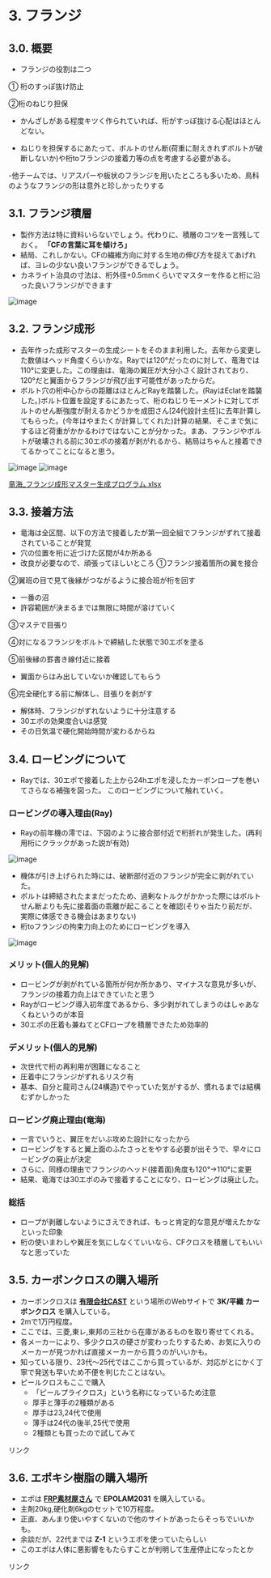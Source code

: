 # 3. フランジ
## 3.0. 概要
- フランジの役割は二つ

① 桁のすっぽ抜け防止

②桁のねじり担保

- かんざしがある程度キツく作られていれば、桁がすっぽ抜ける心配はほとんどない。
 
- ねじりを担保するにあたって、ボルトのせん断(荷重に耐えきれずボルトが破断しないか)や桁toフランジの接着力等の点を考慮する必要がある。
 
-他チームでは、リアスパーや板状のフランジを用いたところも多いため、鳥科のようなフランジの形は意外と珍しかったりする 

## 3.1. フランジ積層
- 製作方法は特に資料いらないでしょう。代わりに、積層のコツを一言残しておく。
**「CFの言葉に耳を傾けろ」**
- 結局、これしかない。CFの繊維方向に対する生地の伸び方を捉えてあげれば、ヨレの少ない良いフランジができるでしょう。
- カネライト治具の寸法は、桁外径+0.5mmくらいでマスターを作ると桁に沿った良いフランジができます

![image](https://github.com/user-attachments/assets/03db3942-3c05-4b64-8f52-327e2934fe84)

## 3.2. フランジ成形
-  去年作った成形マスターの生成シートをそのまま利用した。去年から変更した数値はヘッド角度くらいかな。Rayでは120°だったのに対して、竜海では110°に変更した。この理由は、竜海の翼圧が大分小さく設計されており、120°だと翼面からフランジが飛び出す可能性があったからだ。
- ボルト穴の桁中心からの距離はほとんどRayを踏襲した。(RayはEclatを踏襲した。)ボルト位置を設定するにあたって、桁のねじりモーメントに対してボルトのせん断強度が耐えるかどうかを成田さん[24代設計主任]に去年計算してもらった。(今年はやまたくが計算してくれた)計算の結果、そこまで気にするほど荷重がかかるわけではないことが分かった。まあ、フランジやボルトが破壊される前に30エポの接着が剥がれるから、結局はちゃんと接着できてるかってことになると思う。

![image](https://github.com/user-attachments/assets/cb314185-0f06-4f50-a2c0-e9a07679a861)
![image](https://github.com/user-attachments/assets/77e1d4a9-439d-4030-935b-97a92bfa0712)

[竜海_フランジ成形マスター生成プログラム.xlsx](https://github.com/user-attachments/files/19749396/_.xlsx)

## 3.3. 接着方法
- 竜海は全区間、以下の方法で接着したが第一回全組でフランジがずれて接着されていることが発覚
- 穴の位置を桁に近づけた区間が4か所ある
- 改良が必要なので、頑張ってほしいところ
①フランジ接着箇所の翼を接合

②翼班の目で見て後縁がつながるように接合班が桁を回す
- 一番の沼
- 許容範囲が決まるまでは無限に時間が溶けていく

③マステで目張り

④対になるフランジをボルトで締結した状態で30エポを塗る

⑤前後縁の罫書き線付近に接着
- 翼面からはみ出していないか確認してもらう

⑥完全硬化する前に解体し、目張りを剥がす
- 解体時、フランジがずれないように十分注意する
- 30エポの効果度合いは感覚
- その日気温で硬化開始時間が変わるからね

## 3.4. ロービングについて
- Rayでは、30エポで接着した上から24hエポを浸したカーボンロープを巻いてさらなる補強を図った。
このロービングについて触れていく。
### ロービングの導入理由(Ray)
- Rayの前年機の澪では、下図のように接合部付近で桁折れが発生した。(再利用桁にクラックがあった説が有効)

![image](https://github.com/user-attachments/assets/e490c4f8-d3f3-4aa4-a9f4-6434b29fe18e)

- 機体が引き上げられた時には、破断部付近のフランジが完全に剥がれていた。
- ボルトは締結されたままだったため、過剰なトルクがかかった際にはボルトせん断よりも先に接着面の乖離が起こることを確認(そりゃ当たり前だが、実際に体感できる機会はあまりない)
- 桁toフランジの拘束力向上のためにロービングを導入

![image](https://github.com/user-attachments/assets/66be7a7b-3a61-4864-9d26-0d19b21e103b)

### メリット(個人的見解)
- ロービングが剥がれている箇所が何か所かあり、マイナスな意見が多いが、フランジの接着力向上はできていたと思う
- Rayがロービング導入初年度であるから、多少剥がれてしまうのはしゃあなくねというのが本音
- 30エポの圧着も兼ねてとCFロープを積層できたため効率的
### デメリット(個人的見解)
- 次世代で桁の再利用が困難になること
- 圧着中にフランジがずれるリスク有
- 基本、自分と龍司さん(24構造)でやっていた気がするが、慣れるまでは結構むずかしかった
### ロービング廃止理由(竜海)
- 一言でいうと、翼圧をだいぶ攻めた設計になったから
- ロービングをすると翼上面のふたさっとをやする必要が出そうで、早々にロービングの廃止が決定
- さらに、同様の理由でフランジのヘッド(接着面)角度も120°→110°に変更
- 結果、竜海では30エポのみで接着することになり、ロービングは廃止した。
### 総括
- ロープが剥離しないようにさえできれば、もっと肯定的な意見が増えたかなといった印象
- 桁の使いまわしや翼圧を気にしなくていいなら、CFクロスを積層してもいいなと思っていた

## 3.5. カーボンクロスの購入場所
- カーボンクロスは [**有限会社CAST**](https://shop.lab-cast.com/) という場所のWebサイトで **3K/平織 カーボンクロス** を購入している。
- 2mで1万円程度。
- ここでは、三菱,東レ,東邦の三社から在庫があるものを取り寄せてくれる。
- 各メーカーにより、多少クロスの硬さが変わったりするため、お気に入りのメーカーが見つかれば直接メーカーから買うのがいいかも。
- 知っている限り、23代～25代ではここから買っているが、対応がとにかく丁寧で発送も早いため不便を判じたことはない。
- ピールクロスもここで購入
  - 「ピールプライクロス」という名称になっているため注意
  - 厚手と薄手の2種類がある
  - 厚手は23,24代で使用
  - 薄手は24代の後半,25代で使用
  - 2種類とも買ったので試してみて

リンク

## 3.6. エポキシ樹脂の購入場所
- エポは [**FRP素材屋さん**](https://www.frpsozai.com/shopdetail/000000002128/) で **EPOLAM2031** を購入している。
- 主剤20kg,硬化剤6kgのセットで10万程度。
- 正直、あんまり使いやすくないので他のサイトがあったらそっちでいいかも。
- 余談だが、22代までは **Z-1** というエポを使っていたらしい
- このエポは人体に悪影響をもたらすことが判明して生産停止になったとか

リンク
